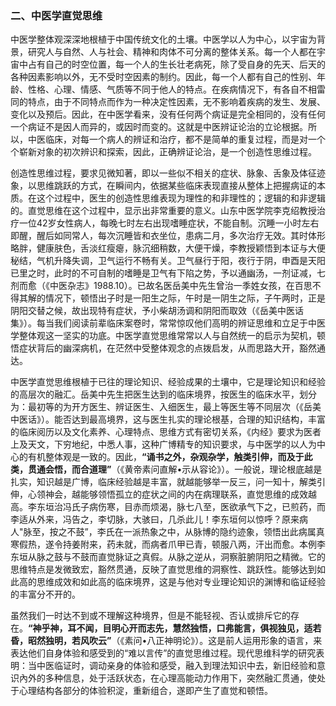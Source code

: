 ### 二、中医学直觉思维

中医学整体观深深地根植于中国传统文化的土壤。中医学以人为中心，以宇宙为背景，研究人与自然、人与社会、精神和肉体不可分离的整体关系。每一个人都在宇宙中占有自己的时空位置，每一个人的生长壮老病死，除了受自身的先天、后天的各种因素影响以外，无不受时空因素的制约。因此，每一个人都有自己的性别、年龄、性格、心理、情感、气质等不同于他人的特点。在疾病情况下，有各自不相雷同的特点，由于不同特点而作为一种决定性因素，无不影响着疾病的发生、发展、变化以及预后。因此，在中医学看来，没有任何两个病证是完全相同的，没有任何一个病证不是因人而异的，或因时而变的。这就是中医辨证论治的立论根据。所以，中医临床，对每一个病人的辨证和治疗，都不是简单的重复过程，而是对一个个崭新对象的初次辨识和探索，因此，正确辨证论治，是一个创造性思维过程。

创造性思维过程，要求见微知著，即以一些似不相关的症状、脉象、舌象及体征迹象，以思维跳跃的方式，在瞬间内，依据某些临床表现直接从整体上把握病证的本质。在这个过程中，医生的创造性思维表现为理性的和非理性的；逻辑的和非逻辑的。直觉思维在这个过程中，显示出非常重要的意义。山东中医学院李克绍教授治疗一位42岁女性病人，每晚七时左右出现嗜睡症状，不能自制。沉睡一小时左右即醒，醒后如同常人，每次沉睡皆和衣坐位，患病二月，多次治疗无效。其时体形略胖，健康肤色，舌淡红瘦瘪，脉沉细稍数，大便干燥，李教授颖悟到本证与大便秘结，气机升降失调，卫气运行不畅有关。卫气昼行于阳，夜行于阴，申酉是天阳已里之时，此时的不可自制的嗜睡是卫气有下陷之势，予以通幽汤，一剂证减，七剂而愈（《中医杂志》1988.10）。已故名医岳美中先生曾治一季姓女孩，在百思不得其解的情况下，顿悟出子时是一阳生之际，午时是一阴生之际，子午两时，正是阴阳交替之候，故出现特有症状，予小柴胡汤调和阴阳而取效（《岳美中医话集》）。每当我们阅读前辈临床案卷时，常常惊叹他们高明的辨证思维和立足于中医学整体观这一坚实的功底。中医学直觉思维常常以人与自然统一的启示为契机，顿悟症状背后的幽深病机，在茫然中受整体观念的点拨启发，从而思路大开，豁然通达。

中医学直觉思维根植于已往的理论知识、经验成果的土壤中，它是理论知识和经验的高层次的融汇。岳美中先生把医生达到的临床境界，按医生的临床水平，划分为：最初等的为开方医生、辨证医生、入细医生，最上等医生等不同层次（《岳美中医话》）。能否达到最高境界，这与医生扎实的理论根基，合理的知识结构，丰富的临床阅历以及文化素养、心理特点、思维方式有密切关系，《内经》要求为医者上及天文，下穷地纪，中悉人事，这种广博精专的知识要求，与中医学的以人为中心的有机整体观是一致的。因此，**“诵书之外，杂观杂学，触类引伸，而及于此类，贯通会悟，而合道理”**（《黄帝素问直解•示从容论》）。一般说，理论根底越是扎实，知识越是广博，临床经验越是丰富，就越能够举一反三，问一知十，解类引伸，心领神会，越能够领悟孤立的症状之间的内在病理联系，直觉思维的成效越高。李东垣治冯氏子病伤寒，目赤而烦渴，脉七八至，医欲承气下之，已煎药，而李适从外来，冯告之，李切脉，大骇曰，几杀此儿！李东垣何以惊呼？原来病人"脉至，按之不鼓”，李氏在一派热象之中，从脉博的隐约迹象，领悟出此病属真寒假热，遂令持姜附来，药未就，而病者爪甲已青，顿服八两，汗出而愈。本例李东垣从脉之鼓与不鼓而直觉脉证之真假。从脉之逆从，洞察脏腑阴阳之精微。它的思维特点是发微致宏，豁然贯通，反映了直觉思维的洞察性、跳跃性。能够达到如此高的思维成效和如此高的临床境界，这是与他对专业理论知识的渊博和临证经验的丰富分不开的。

虽然我们一时达不到或不理解这种境界，但是不能轻视、否认或排斥它的存在。**“神乎神，耳不闻，目明心开而志先，慧然独悟，口弗能言，俱视独见，适若昏，昭然独明，若风吹云”**（《素问•八正神明论》）。这是前人运用形象的语言，来表达他们自身体验和感受到的“难以言传”的直觉思维过程。现代思维科学的研究表明：当中医临证时，调动亲身的体验和感受，融入到理法知识中去，新旧经验和意识內外的多种信息，处于活跃状态，在心理高能动力作用下，突然融汇贯通，使处于心理结构各部分的体验积淀，重新组合，遂即产生了直觉和顿悟。
